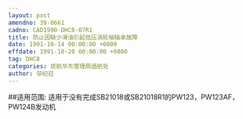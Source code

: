 ```yaml
---
layout: post
amendno: 39-0661
cadno: CAD1990-DHC8-07R1
title: 防止因缺少滑油引起低压涡轮轴轴承故障
date: 1991-10-14 00:00:00 +0800
effdate: 1991-10-20 00:00:00 +0800
tag: DHC8
categories: 民航华东管理局适航处
author: 邬纪召
---
```


##适用范围:
适用于没有完成SB21018或SB21018R1的PW123，PW123AF，PW124B发动机


